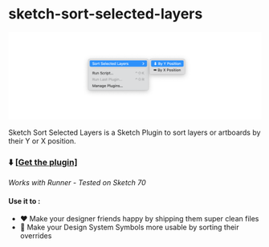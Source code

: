 # sketch-sort-selected-layers

![Cover Illustration](https://raw.githubusercontent.com/ludovic-loridan/sketch-sort-selected-layers/master/assets/readme_cover.png)

Sketch Sort Selected Layers is a Sketch Plugin to sort layers or artboards by their Y or X position. 

### ⬇️ [[Get the plugin]](../../releases/latest/download/sketch-sort-selected-layers.sketchplugin.zip)
_Works with Runner - Tested on Sketch 70_

#### Use it to :
- ❤️ Make your designer friends happy by shipping them super clean files
- 🧠 Make your Design System Symbols more usable by sorting their overrides

